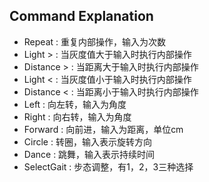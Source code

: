 ## Command Explanation
- Repeat :   重复内部操作，输入为次数
- Light > :    当灰度值大于输入时执行内部操作
- Distance > :    当距离大于输入时执行内部操作
- Light < :    当灰度值小于输入时执行内部操作
- Distance < :    当距离小于输入时执行内部操作
- Left :    向左转，输入为角度
- Right :    向右转，输入为角度
- Forward :    向前进，输入为距离，单位cm
- Circle :    转圈，输入表示旋转方向
- Dance :    跳舞，输入表示持续时间
- SelectGait :    步态调整，有1，2，3三种选择
